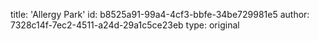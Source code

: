 title: 'Allergy Park'
id: b8525a91-99a4-4cf3-bbfe-34be729981e5
author: 7328c14f-7ec2-4511-a24d-29a1c5ce23eb
type: original
